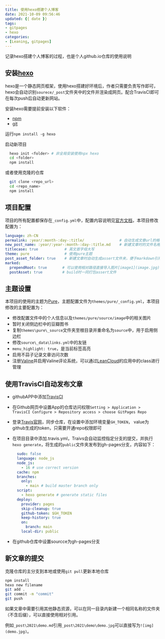 ```yaml
---
title: 使用hexo搭建个人博客
date: 2021-10-09 09:56:46
updated: {{ date }}
tags: 
- gitpages
- hexo
categories:
- [Leaning, gitpages]
---
```

记录hexo搭建个人博客的过程，也是个人github.io仓库的使用说明


## 安装[hexo](https://hexo.io/zh-cn/docs/)
hexo是一个静态网页框架，使用hexo搭建好环境后，作者只需要负责写作即可，hexo会自动识别`sourece/_post`文件夹中的文件并渲染成网页。配合TravisCI即可在每次push后自动更新网站。

安装hexo需要提前安装以下软件：
* [npm](https://nodejs.org/en/download/)
* [git](https://git-scm.com/downloads)
  
运行`npm install -g hexo`

启动新项目
```bash
  hexo init <folder> # 非全局安装使用npx hexo
  cd <folder>
  npm install
```
或者使用克隆的仓库
```bash
  git clone <repo_url>
  cd <repo_name>
  npm install
```
## 项目配置
项目的所有配置都保存在`_config.yml`中，配置内容说明见[官方文档](https://hexo.io/zh-cn/docs/configuration)，本项目修改配置为：
```yml
language: zh-CN
permalink: :year/:month-:day-:title/                # 自动生成文章url的格式
new_post_name: :year/:year-:month-:day-:title.md    # 新建文章时的文件名格式
titlecase: true            # 英文首字母大写
theme: pure                # 使用pure主题
post_asset_folder: true    # 新建文章时自动生成assert文件夹，便于markdown引用图片等资源
marked:
  prependRoot: true       # 可以使用相对路径直接导入图片[image1](image.jpg)
  postAsset: true         # build时一同打包assert文件
```
## 主题设置
本项目的使用的主题为[Pure](https://github.com/cofess/hexo-theme-pure)，主题配置文件为`themes/pure/_config.yml`，本项目修改的主要配置为：
* 修改配置文件中的个人信息以及`themes/pure/source/image`中的相关图片
* 暂时关闭侧边栏中的豆瓣图书
* 复制`themes\pure\_source`文件夹至根目录并重命名为`source`中，用于启用侧边栏
* 修改`source\_data\links.yml`中的友链
* `menu_highlight: true`，是当前标签高亮
* 启用不蒜子记录文章访问次数
* 注册[Valine](https://valine.js.org/)并启用Valine评论系统，可以通过[LeanCloud](https://console.leancloud.cn/apps)的应用中的class进行管理

## 使用TravisCI自动发布文章
* githubAPP中添加[TravisCI](https://github.com/marketplace/travis-ci)
* 在Github网页中设置App的仓库访问权限`Setting > Application > TravisCI Configure > Repository access > choose GitPages Repo`
* 登录[Travis官网](https://www.travis-ci.com/)，同步仓库，在设置中添加环境变量`GH_TOKEN`， value为github生成的token，只需要开通repo权限即可
* 在项目目录中添加.travis.yml，Traivs会自动监控指定分支的提交，并执行`hexo generate`，将生成的`public`文件夹发布到gh-pages分支，内容如下：
  ```yml
    sudo: false
    language: node_js
    node_js:
      - 16 # use correct version
    cache: npm
    branches:
      only:
        - main # build master branch only
    script:
      - hexo generate # generate static files
    deploy:
      provider: pages
      skip-cleanup: true
      github-token: $GH_TOKEN
      keep-history: true
      on:
        branch: main
      local-dir: public
  ```
  
* 在github仓库中设置sourcce为gh-pages分支

## 新文章的提交
克隆仓库的主分支到本地或使用`git pull`更新本地仓库
```bash
npm install
hexo new filename
git add .
git commit -m "commit"
git push
```

如果文章中需要引用其他静态资源，可以在同一目录内新建一个相同名称的文件夹（不含后缀），可以直接使用相对引用。

例如`_post\2021\demo.md`引用`_post\2021\demo\demo.jpg`可以直接写为`![img](demo.jpg)`。